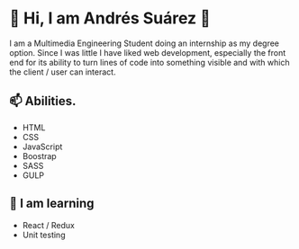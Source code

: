 # 👋 Hi, I am Andrés Suárez 👋
I am a Multimedia Engineering Student doing an internship as my degree option.
Since I was little I have liked web development, especially the front end for its ability to turn lines of code into something visible and with which the client / user can interact. 

## 📫  Abilities. 
- HTML
- CSS
- JavaScript
- Boostrap
- SASS
- GULP

## 🔭 I am learning
- React / Redux
- Unit testing
